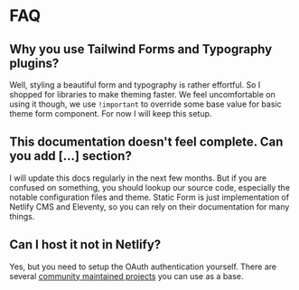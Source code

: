 # FAQ

## Why you use Tailwind Forms and Typography plugins?

Well, styling a beautiful form and typography is rather effortful. So I shopped for libraries to make theming faster. We feel uncomfortable on using it though, we use `!important` to override some base value for basic theme form component. For now I will keep this setup.

## This documentation doesn't feel complete. Can you add [...] section?

I will update this docs regularly in the next few months. But if you are confused on something, you should lookup our source code, especially the notable configuration files and theme. Static Form is just implementation of Netlify CMS and Eleventy, so you can rely on their documentation for many things.

## Can I host it not in Netlify?

Yes, but you need to setup the OAuth authentication yourself. There are several [community maintained projects](https://www.netlifycms.org/docs/external-oauth-clients/) you can use as a base.